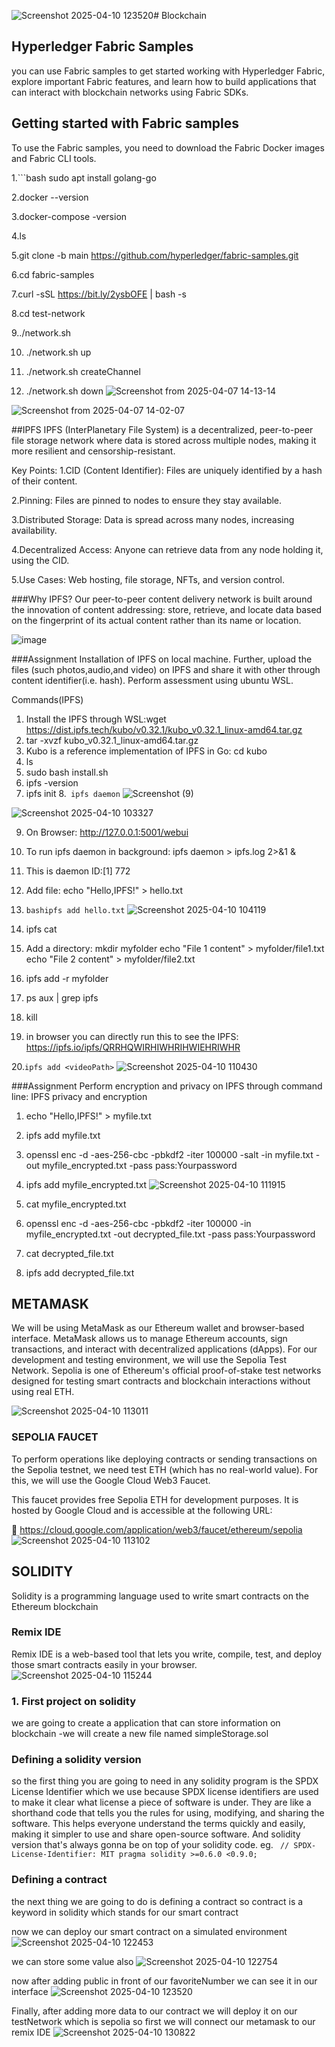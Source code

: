 ![Screenshot 2025-04-10 123520](https://github.com/user-attachments/assets/479d20ea-f6cf-4515-9cfb-e0c853a3978f)# Blockchain
## Hyperledger Fabric Samples
you can use Fabric samples to get started working with Hyperledger Fabric, explore important Fabric features, and learn how to build applications that can interact with blockchain networks using Fabric SDKs. 

## Getting started with Fabric samples
To use the Fabric samples, you need to download the Fabric Docker images and Fabric CLI tools.

1.```bash
sudo apt install golang-go

  
2.docker --version

3.docker-compose -version

4.ls

5.git clone -b main https://github.com/hyperledger/fabric-samples.git

6.cd fabric-samples

7.curl -sSL https://bit.ly/2ysbOFE | bash -s

8.cd test-network

9../network.sh

10. ./network.sh up

11. ./network.sh createChannel

12. ./network.sh down
![Screenshot from 2025-04-07 14-13-14](https://github.com/user-attachments/assets/59c0e94f-690a-43a7-9d0d-e6cb4cf2b115)

![Screenshot from 2025-04-07 14-02-07](https://github.com/user-attachments/assets/6e7f6ad8-079d-4306-adca-b457d25ef317)

##IPFS
IPFS (InterPlanetary File System) is a decentralized, peer-to-peer file storage network where data is stored across multiple nodes, making it more resilient and censorship-resistant.

Key Points:
1.CID (Content Identifier): Files are uniquely identified by a hash of their content.

2.Pinning: Files are pinned to nodes to ensure they stay available.

3.Distributed Storage: Data is spread across many nodes, increasing availability.

4.Decentralized Access: Anyone can retrieve data from any node holding it, using the CID.

5.Use Cases: Web hosting, file storage, NFTs, and version control.

###Why IPFS?
Our peer-to-peer content delivery network is built around the innovation of content addressing: store, retrieve, and locate data based on the fingerprint of its actual content rather than its name or location.

![image](https://github.com/user-attachments/assets/a3ea5bb3-ed4e-4135-b233-3530834f04e0)

###Assignment
Installation of IPFS on local machine. Further, upload the files (such photos,audio,and video) on IPFS and share it with other through content identifier(i.e. hash).
Perform assessment using ubuntu WSL.

Commands(IPFS)
   1. Install the IPFS through WSL:wget
      https://dist.ipfs.tech/kubo/v0.32.1/kubo_v0.32.1_linux-amd64.tar.gz
   2. tar -xvzf kubo_v0.32.1_linux-amd64.tar.gz
   3. Kubo is a reference implementation of IPFS in Go: cd kubo
   4. ls
   5. sudo bash install.sh
   6. ipfs -version
   7. ipfs init
   8.``` ipfs daemon```
 ![Screenshot (9)](https://github.com/user-attachments/assets/af70e3f9-aa99-4900-bde5-1e702faec198)

 ![Screenshot 2025-04-10 103327](https://github.com/user-attachments/assets/c0b5fd35-2348-467b-a71c-d37f6e41305c)

   9. On Browser: http://127.0.0.1:5001/webui
   10. To run ipfs daemon in background: ipfs daemon > ipfs.log 2>&1 &
   11. This is daemon ID:[1] 772
   12. Add file: echo "Hello,IPFS!" > hello.txt
   13. ```bashipfs add hello.txt```
![Screenshot 2025-04-10 104119](https://github.com/user-attachments/assets/1400bd31-0ab7-480f-bb2d-a72c9f276b23)

   14. ipfs cat<CID>
   15. Add a directory:
       mkdir myfolder
       echo "File 1 content" > myfolder/file1.txt
       echo "File 2 content" > myfolder/file2.txt
   16. ipfs add -r myfolder
   17. ps aux | grep ipfs
   18. kill <PID>
   19. in browser you can directly run this to see the IPFS:
       https://ipfs.io/ipfs/QRRHQWIRHIWHRIHWIEHRIWHR
  
   20.```ipfs add <videoPath>```
   ![Screenshot 2025-04-10 110430](https://github.com/user-attachments/assets/ded33e55-c2f9-4ee1-868a-aceb71be7ac0)



###Assignment
Perform encryption and privacy on IPFS through command line:
IPFS privacy and encryption
  1. echo "Hello,IPFS!" > myfile.txt
  2. ipfs add myfile.txt
  3. openssl enc -d -aes-256-cbc -pbkdf2 -iter 100000 -salt -in myfile.txt -out myfile_encrypted.txt -pass pass:Yourpassword
  4. ipfs add myfile_encrypted.txt
 ![Screenshot 2025-04-10 111915](https://github.com/user-attachments/assets/7aa5d0dd-e5ac-4f05-9e4e-6cdf243d2407)

  5. cat myfile_encrypted.txt
  6. openssl enc -d -aes-256-cbc -pbkdf2 -iter 100000 -in myfile_encrypted.txt -out decrypted_file.txt -pass pass:Yourpassword
  7. cat decrypted_file.txt
  8. ipfs add decrypted_file.txt

## METAMASK

We will be using MetaMask as our Ethereum wallet and browser-based interface. MetaMask allows us to manage Ethereum accounts, sign transactions, and interact with decentralized applications (dApps).
For our development and testing environment, we will use the Sepolia Test Network. Sepolia is one of Ethereum's official proof-of-stake test networks designed for testing smart contracts and blockchain interactions without using real ETH.

![Screenshot 2025-04-10 113011](https://github.com/user-attachments/assets/770966d1-5e5d-426c-912e-bae4837e526a)

### SEPOLIA FAUCET

To perform operations like deploying contracts or sending transactions on the Sepolia testnet, we need test ETH (which has no real-world value). For this, we will use the Google Cloud Web3 Faucet.

This faucet provides free Sepolia ETH for development purposes. It is hosted by Google Cloud and is accessible at the following URL:

🔗 https://cloud.google.com/application/web3/faucet/ethereum/sepolia
![Screenshot 2025-04-10 113102](https://github.com/user-attachments/assets/ae3b0aa5-490e-4d5d-94f9-5d4ae8a20951)

## SOLIDITY

Solidity is a programming language used to write smart contracts on the Ethereum blockchain

### Remix IDE
Remix IDE is a web-based tool that lets you write, compile, test, and deploy those smart contracts easily in your browser.
![Screenshot 2025-04-10 115244](https://github.com/user-attachments/assets/ff07f6ee-a723-474e-bd24-921c623dccdb)

### 1. First project on solidity
   we are going to create a application that can store information on blockchain
    -we will create a new file named simpleStorage.sol
  ### Defining a solidity version
so the first thing you are going to need in any solidity program is the SPDX License Identifier which we use because SPDX license identifiers are used to make it clear what license a piece of software is under. They are like a shorthand code that tells you the rules for using, modifying, and sharing the software. This helps everyone understand the terms quickly and easily, making it simpler to use and share open-source software. And solidity version that's always gonna be on top of your solidity code. eg.                                            ``` // SPDX-License-Identifier: MIT
    pragma solidity >=0.6.0 <0.9.0;```
  ### Defining a contract
the next thing we are going to do is defining a contract so contract is a keyword in solidity which stands for our smart contract

now we can deploy our smart contract on a simulated environment
 ![Screenshot 2025-04-10 122453](https://github.com/user-attachments/assets/d881da12-c702-44c9-ba8f-96c3fa7c030a)

we can store some value also 
 ![Screenshot 2025-04-10 122754](https://github.com/user-attachments/assets/c588a92f-95c4-4699-a260-83ccf4843091)

now after adding public in front of our favoriteNumber we can see it in our interface
 ![Screenshot 2025-04-10 123520](https://github.com/user-attachments/assets/aa14613d-6ebf-4a30-89f9-8c865937e118)

Finally, after adding more data to our contract we will deploy it on our testNetwork which is sepolia so first we will connect our metamask to our remix IDE
 ![Screenshot 2025-04-10 130822](https://github.com/user-attachments/assets/f5509382-e380-4c01-8d1a-3f8f8e6f661d)





